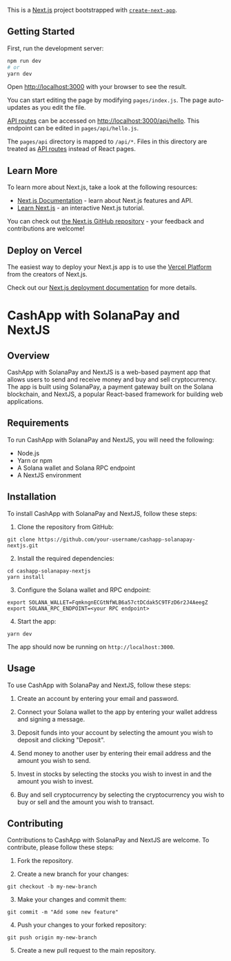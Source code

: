 This is a [Next.js](https://nextjs.org/) project bootstrapped with [`create-next-app`](https://github.com/vercel/next.js/tree/canary/packages/create-next-app).

## Getting Started

First, run the development server:

```bash
npm run dev
# or
yarn dev
```

Open [http://localhost:3000](http://localhost:3000) with your browser to see the result.

You can start editing the page by modifying `pages/index.js`. The page auto-updates as you edit the file.

[API routes](https://nextjs.org/docs/api-routes/introduction) can be accessed on [http://localhost:3000/api/hello](http://localhost:3000/api/hello). This endpoint can be edited in `pages/api/hello.js`.

The `pages/api` directory is mapped to `/api/*`. Files in this directory are treated as [API routes](https://nextjs.org/docs/api-routes/introduction) instead of React pages.

## Learn More

To learn more about Next.js, take a look at the following resources:

- [Next.js Documentation](https://nextjs.org/docs) - learn about Next.js features and API.
- [Learn Next.js](https://nextjs.org/learn) - an interactive Next.js tutorial.

You can check out [the Next.js GitHub repository](https://github.com/vercel/next.js/) - your feedback and contributions are welcome!

## Deploy on Vercel

The easiest way to deploy your Next.js app is to use the [Vercel Platform](https://vercel.com/new?utm_medium=default-template&filter=next.js&utm_source=create-next-app&utm_campaign=create-next-app-readme) from the creators of Next.js.

Check out our [Next.js deployment documentation](https://nextjs.org/docs/deployment) for more details.



# CashApp with SolanaPay and NextJS

## Overview

CashApp with SolanaPay and NextJS is a web-based payment app that allows users to send and receive money and buy and sell cryptocurrency. The app is built using SolanaPay, a payment gateway built on the Solana blockchain, and NextJS, a popular React-based framework for building web applications.

## Requirements

To run CashApp with SolanaPay and NextJS, you will need the following:

- Node.js
- Yarn or npm
- A Solana wallet and Solana RPC endpoint
- A NextJS environment

## Installation

To install CashApp with SolanaPay and NextJS, follow these steps:

1. Clone the repository from GitHub:

```
git clone https://github.com/your-username/cashapp-solanapay-nextjs.git
```

2. Install the required dependencies:

```
cd cashapp-solanapay-nextjs
yarn install
```

3. Configure the Solana wallet and RPC endpoint:

```
export SOLANA_WALLET=FqmkngnECGtNfWLB6a57ctDCdak5C9TFzD6r2J4AeegZ
export SOLANA_RPC_ENDPOINT=<your RPC endpoint>
```

4. Start the app:

```
yarn dev
```

The app should now be running on `http://localhost:3000`.

## Usage

To use CashApp with SolanaPay and NextJS, follow these steps:

1. Create an account by entering your email and password.

2. Connect your Solana wallet to the app by entering your wallet address and signing a message.

3. Deposit funds into your account by selecting the amount you wish to deposit and clicking "Deposit".

4. Send money to another user by entering their email address and the amount you wish to send.

5. Invest in stocks by selecting the stocks you wish to invest in and the amount you wish to invest.

6. Buy and sell cryptocurrency by selecting the cryptocurrency you wish to buy or sell and the amount you wish to transact.

## Contributing

Contributions to CashApp with SolanaPay and NextJS are welcome. To contribute, please follow these steps:

1. Fork the repository.

2. Create a new branch for your changes:

```
git checkout -b my-new-branch
```

3. Make your changes and commit them:

```
git commit -m "Add some new feature"
```

4. Push your changes to your forked repository:

```
git push origin my-new-branch
```

5. Create a new pull request to the main repository.

